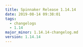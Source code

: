 ```yaml
---
title: Spinnaker Release 1.14.14
date: 2019-08-14 09:38:01
tags:
  - changelogs
  - 1.14
major_minor: 1.14.14-changelog.md
version: 1.14.14
---
```


<script src="https://gist.github.com/spinnaker-release/ad1e0eb6b6547b296c9103eb21d9beec.js"/>
